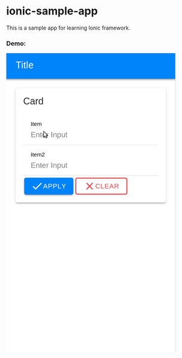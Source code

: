 # ionic-sample-app

This is a sample app for learning Ionic framework.

<h3>Demo:</h3>

![ionic-sample-app Demo](demo/ionic-sample-app_demo.gif)
